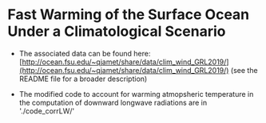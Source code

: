 # Fast Warming of the Surface Ocean Under a Climatological Scenario

- The associated data can be found here: [http://ocean.fsu.edu/~qjamet/share/data/clim_wind_GRL2019/](http://ocean.fsu.edu/~qjamet/share/data/clim_wind_GRL2019/) (see the README file for a broader description)

- The modified code to account for warming atmopsheric temperature in the computation of downward longwave radiations are in './code_corrLW/'
